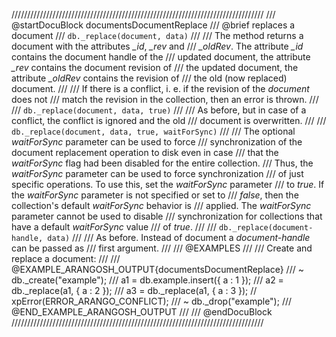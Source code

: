 ////////////////////////////////////////////////////////////////////////////////
/// @startDocuBlock documentsDocumentReplace
/// @brief replaces a document
/// `db._replace(document, data)`
///
/// The method returns a document with the attributes *_id*, *_rev* and
/// *_oldRev*.  The attribute *_id* contains the document handle of the
/// updated document, the attribute *_rev* contains the document revision of
/// the updated document, the attribute *_oldRev* contains the revision of
/// the old (now replaced) document.
///
/// If there is a conflict, i. e. if the revision of the *document* does not
/// match the revision in the collection, then an error is thrown.
///
/// `db._replace(document, data, true)`
///
/// As before, but in case of a conflict, the conflict is ignored and the old
/// document is overwritten.
///
/// `db._replace(document, data, true, waitForSync)`
///
/// The optional *waitForSync* parameter can be used to force
/// synchronization of the document replacement operation to disk even in case
/// that the *waitForSync* flag had been disabled for the entire collection.
/// Thus, the *waitForSync* parameter can be used to force synchronization
/// of just specific operations. To use this, set the *waitForSync* parameter
/// to *true*. If the *waitForSync* parameter is not specified or set to
/// *false*, then the collection's default *waitForSync* behavior is
/// applied. The *waitForSync* parameter cannot be used to disable
/// synchronization for collections that have a default *waitForSync* value
/// of *true*.
///
/// `db._replace(document-handle, data)`
///
/// As before. Instead of document a *document-handle* can be passed as
/// first argument.
///
/// @EXAMPLES
///
/// Create and replace a document:
///
/// @EXAMPLE_ARANGOSH_OUTPUT{documentsDocumentReplace}
/// ~ db._create("example");
///   a1 = db.example.insert({ a : 1 });
///   a2 = db._replace(a1, { a : 2 });
///   a3 = db._replace(a1, { a : 3 });  // xpError(ERROR_ARANGO_CONFLICT);
/// ~ db._drop("example");
/// @END_EXAMPLE_ARANGOSH_OUTPUT
///
/// @endDocuBlock
////////////////////////////////////////////////////////////////////////////////